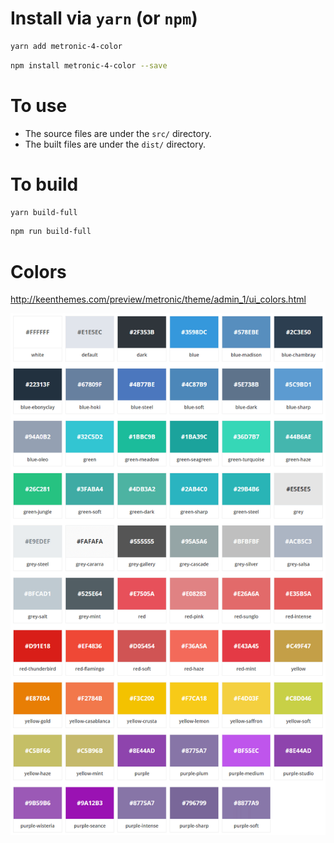 # Install via `yarn` (or `npm`)

```bash
yarn add metronic-4-color
```

```bash
npm install metronic-4-color --save
```


# To use

- The source files are under the `src/` directory.
- The built files are under the `dist/` directory.


# To build

```bash
yarn build-full
```

```bash
npm run build-full
```


# Colors

http://keenthemes.com/preview/metronic/theme/admin_1/ui_colors.html

<img src="https://raw.githubusercontent.com/jfcherng/metronic-4-color/gh-pages/images/colors.png">
